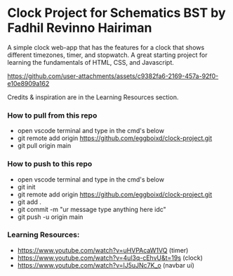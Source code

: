 
# Clock Project for Schematics BST by Fadhil Revinno Hairiman

A simple clock web-app that has the features for a clock that shows different timezones, timer, and stopwatch. A great starting project for learning the fundamentals of HTML, CSS, and Javascript.


https://github.com/user-attachments/assets/c9382fa6-2169-457a-92f0-e10e8909a162



Credits & inspiration are in the Learning Resources section.


### How to pull from this repo
- open vscode terminal and type in the cmd's below
- git remote add origin https://github.com/eggboixd/clock-project.git
- git pull origin main



### How to push to this repo
- open vscode terminal and type in the cmd's below
- git init
- git remote add origin https://github.com/eggboixd/clock-project.git
- git add .
- git commit -m "ur message type anything here idc"
- git push -u origin main


### Learning Resources:
- https://www.youtube.com/watch?v=uHVPAcaW1VQ (timer)
- https://www.youtube.com/watch?v=4ul3q-cEhvU&t=19s (clock)
- https://www.youtube.com/watch?v=lJ5uJNc7K_o (navbar ui)
